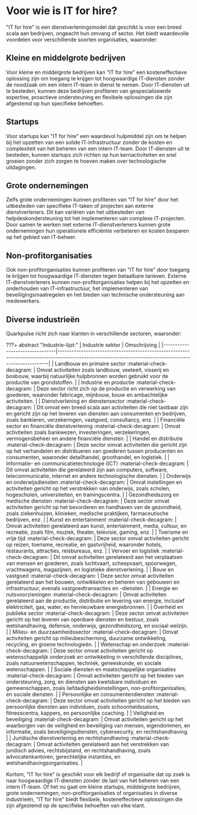 # Voor wie is IT for hire?

"IT for hire" is een dienstverleningsmodel dat geschikt is voor een breed scala aan bedrijven, ongeacht hun omvang of sector. Het biedt waardevolle voordelen voor verschillende soorten organisaties, waaronder:

## Kleine en middelgrote bedrijven

Voor kleine en middelgrote bedrijven kan "IT for hire" een kosteneffectieve oplossing zijn om toegang te krijgen tot hoogwaardige IT-diensten zonder de noodzaak om een intern IT-team in dienst te nemen. Door IT-diensten uit te besteden, kunnen deze bedrijven profiteren van gespecialiseerde expertise, proactieve ondersteuning en flexibele oplossingen die zijn afgestemd op hun specifieke behoeften.

## Startups

Voor startups kan "IT for hire" een waardevol hulpmiddel zijn om te helpen bij het opzetten van een solide IT-infrastructuur zonder de kosten en complexiteit van het beheren van een intern IT-team. Door IT-diensten uit te besteden, kunnen startups zich richten op hun kernactiviteiten en snel groeien zonder zich zorgen te hoeven maken over technologische uitdagingen.

## Grote ondernemingen

Zelfs grote ondernemingen kunnen profiteren van "IT for hire" door het uitbesteden van specifieke IT-taken of projecten aan externe dienstverleners. Dit kan variëren van het uitbesteden van helpdeskondersteuning tot het implementeren van complexe IT-projecten. Door samen te werken met externe IT-dienstverleners kunnen grote ondernemingen hun operationele efficiëntie verbeteren en kosten besparen op het gebied van IT-beheer.

## Non-profitorganisaties

Ook non-profitorganisaties kunnen profiteren van "IT for hire" door toegang te krijgen tot hoogwaardige IT-diensten tegen betaalbare tarieven. Externe IT-dienstverleners kunnen non-profitorganisaties helpen bij het opzetten en onderhouden van IT-infrastructuur, het implementeren van beveiligingsmaatregelen en het bieden van technische ondersteuning aan medewerkers.

## Diverse industrieën

Quarkpulse richt zich naar klanten in verschillende sectoren, waaronder:

???+ abstract "Industrie-lijst:"
    | Industrie sektor               | Omschrijving                                                                                                                                           |
    |--------------------------------|--------------------------------------------------------------------------------------------------------------------------------------------------------|
    | Landbouw en primaire sector :material-check-decagram:    | Omvat activiteiten zoals landbouw, veeteelt, visserij en bosbouw, waarbij natuurlijke hulpbronnen worden gebruikt voor de productie van grondstoffen. |
    | Industrie en productie :material-check-decagram:         | Deze sector richt zich op de productie en verwerking van goederen, waaronder fabricage, mijnbouw, bouw en ambachtelijke activiteiten.                                                |
    | Dienstverlening en dienstensector :material-check-decagram: | Dit omvat een breed scala aan activiteiten die niet tastbaar zijn en gericht zijn op het leveren van diensten aan consumenten en bedrijven, zoals bankieren, verzekeringen, vastgoed, consultancy, enz. |
    | Financiële sector en financiële dienstverlening :material-check-decagram: | Omvat activiteiten zoals bankwezen, investeringen, verzekeringen, vermogensbeheer en andere financiële diensten.                                                                                   |
    | Handel en distributie :material-check-decagram:      | Deze sector omvat activiteiten die gericht zijn op het verhandelen en distribueren van goederen tussen producenten en consumenten, waaronder detailhandel, groothandel, en logistiek.                   |
    | Informatie- en communicatietechnologie (ICT) :material-check-decagram: | Dit omvat activiteiten die gerelateerd zijn aan computers, software, telecommunicatie, internet en andere technologische diensten.                                                            |
    | Onderwijs en onderwijsdiensten :material-check-decagram: | Omvat instellingen en activiteiten gericht op het verstrekken van onderwijs, zoals scholen, hogescholen, universiteiten, en trainingscentra.                                                     |
    | Gezondheidszorg en medische diensten :material-check-decagram: | Deze sector omvat activiteiten gericht op het bevorderen en handhaven van de gezondheid, zoals ziekenhuizen, klinieken, medische praktijken, farmaceutische bedrijven, enz.                          |
    | Kunst en entertainment :material-check-decagram:        | Omvat activiteiten gerelateerd aan kunst, entertainment, media, cultuur, en recreatie, zoals film, muziek, theater, televisie, gaming, enz.                                                     |
    | Toerisme en vrije tijd :material-check-decagram:       | Deze sector omvat activiteiten gericht op reizen, toerisme, recreatie, en gastvrijheid, waaronder hotels, restaurants, attracties, reisbureaus, enz.                                              |
    | Vervoer en logistiek :material-check-decagram:         | Dit omvat activiteiten gerelateerd aan het verplaatsen van mensen en goederen, zoals luchtvaart, scheepvaart, spoorwegen, vrachtwagens, magazijnen, en logistieke dienstverlening.                  |
    | Bouw en vastgoed :material-check-decagram:             | Deze sector omvat activiteiten gerelateerd aan het bouwen, ontwikkelen en beheren van gebouwen en infrastructuur, evenals vastgoedtransacties en -diensten.                                           |
    | Energie en nutsvoorzieningen :material-check-decagram: | Omvat activiteiten gerelateerd aan de productie, distributie en levering van energie, inclusief elektriciteit, gas, water, en hernieuwbare energiebronnen.                                         |
    | Overheid en publieke sector :material-check-decagram:  | Deze sector omvat activiteiten gericht op het leveren van openbare diensten en bestuur, zoals wetshandhaving, defensie, onderwijs, gezondheidszorg, en sociaal welzijn.                                   |
    | Milieu- en duurzaamheidssector :material-check-decagram: | Omvat activiteiten gericht op milieubescherming, duurzame ontwikkeling, recycling, en groene technologieën.                                                                                    |
    | Wetenschap en onderzoek :material-check-decagram:      | Deze sector omvat activiteiten gericht op wetenschappelijk onderzoek en ontwikkeling in verschillende disciplines, zoals natuurwetenschappen, techniek, geneeskunde, en sociale wetenschappen. |
    | Sociale diensten en maatschappelijke organisaties  :material-check-decagram: | Omvat activiteiten gericht op het bieden van ondersteuning, zorg, en diensten aan kwetsbare individuen en gemeenschappen, zoals liefdadigheidsinstellingen, non-profitorganisaties, en sociale diensten. |
    | Persoonlijke en consumentendiensten  :material-check-decagram: | Deze sector omvat activiteiten gericht op het bieden van persoonlijke diensten aan individuen, zoals schoonheidssalons, fitnesscentra, kappers, en persoonlijke coaching.                                       |
    | Veiligheid en beveiliging  :material-check-decagram:    | Omvat activiteiten gericht op het waarborgen van de veiligheid en beveiliging van mensen, eigendommen, en informatie, zoals beveiligingsdiensten, cybersecurity, en rechtshandhaving.                   |
    | Juridische dienstverlening en rechtshandhaving :material-check-decagram: | Omvat activiteiten gerelateerd aan het verstrekken van juridisch advies, rechtsbijstand, en rechtshandhaving, zoals advocatenkantoren, gerechtelijke instanties, en wetshandhavingsorganisaties.             |




Kortom, "IT for hire" is geschikt voor elk bedrijf of organisatie dat op zoek is naar hoogwaardige IT-diensten zonder de last van het beheren van een intern IT-team. Of het nu gaat om kleine startups, middelgrote bedrijven, grote ondernemingen, non-profitorganisaties of organisaties in diverse industrieën, "IT for hire" biedt flexibele, kosteneffectieve oplossingen die zijn afgestemd op de specifieke behoeften van elke klant.

